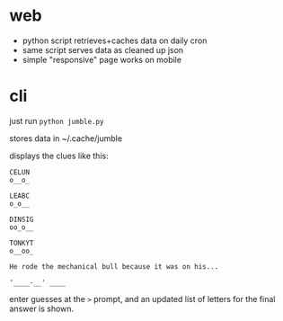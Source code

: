 web
===
- python script retrieves+caches data on daily cron
- same script serves data as cleaned up json
- simple "responsive" page works on mobile


cli
===

just run `python jumble.py`

stores data in ~/.cache/jumble

displays the clues like this:
```
CELUN
o__o_

LEABC
o_o__

DINSIG
oo_o__

TONKYT
o__oo_

He rode the mechanical bull because it was on his...

'____-__' ____
```

enter guesses at the `>` prompt, and an updated list of letters for the final answer is shown.